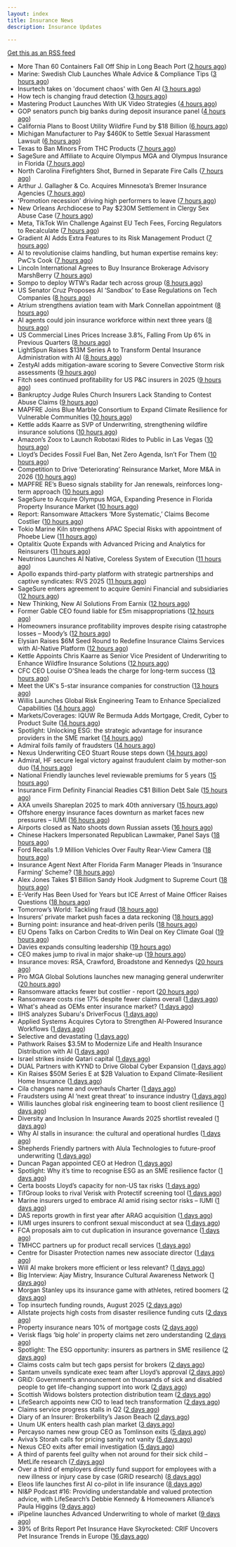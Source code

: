 ```yaml
---
layout: index
title: Insurance News
description: Insurance Updates

---
```


[Get this as an RSS feed](/insurance.rss)

<!-- news_marker starts -->
- More Than 60 Containers Fall Off Ship in Long Beach Port ([2 hours ago](https://www.insurancejournal.com/news/west/2025/09/10/838781.htm))
- Marine: Swedish Club Launches Whale Advice & Compliance Tips ([3 hours ago](https://insurance-edge.net/2025/09/10/marine-swedish-club-launches-whale-advice-compliance/))
- Insurtech takes on 'document chaos' with Gen AI ([3 hours ago](https://www.dig-in.com/news/insurtech-takes-on-document-chaos-with-gen-ai))
- How tech is changing fraud detection ([3 hours ago](https://www.dig-in.com/opinion/how-tech-is-changing-fraud-detection))
- Mastering Product Launches With UK Video Strategies ([4 hours ago](https://insurance-edge.net/2025/09/10/mastering-product-launches-with-uk-video-strategies/))
- GOP senators punch big banks during deposit insurance panel ([4 hours ago](https://www.dig-in.com/news/gop-senators-punch-big-banks-during-deposit-insurance-panel))
- California Plans to Boost Utility Wildfire Fund by $18 Billion ([6 hours ago](https://www.insurancejournal.com/news/west/2025/09/10/838729.htm))
- Michigan Manufacturer to Pay $460K to Settle Sexual Harassment Lawsuit ([6 hours ago](https://www.insurancejournal.com/news/midwest/2025/09/10/838726.htm))
- Texas to Ban Minors From THC Products ([7 hours ago](https://www.insurancejournal.com/news/southcentral/2025/09/10/838720.htm))
- SageSure and Affiliate to Acquire Olympus MGA and Olympus Insurance in Florida ([7 hours ago](https://www.insurancejournal.com/news/southeast/2025/09/10/838691.htm))
- North Carolina Firefighters Shot, Burned in Separate Fire Calls ([7 hours ago](https://www.insurancejournal.com/news/southeast/2025/09/10/838716.htm))
- Arthur J. Gallagher & Co. Acquires Minnesota’s Bremer Insurance Agencies ([7 hours ago](https://www.insurancejournal.com/news/midwest/2025/09/10/838715.htm))
- 'Promotion recession' driving high performers to leave ([7 hours ago](https://www.insurancebusinessmag.com/uk/business-strategy/promotion-recession-driving-high-performers-to-leave-549218.aspx))
- New Orleans Archdiocese to Pay $230M Settlement in Clergy Sex Abuse Case ([7 hours ago](https://www.insurancejournal.com/news/southcentral/2025/09/10/838708.htm))
- Meta, TikTok Win Challenge Against EU Tech Fees, Forcing Regulators to Recalculate ([7 hours ago](https://www.insurancejournal.com/news/international/2025/09/10/838704.htm))
- Gradient AI Adds Extra Features to its Risk Management Product ([7 hours ago](https://insurance-edge.net/2025/09/10/gradient-ai-adds-extra-features-to-its-risk-management-product/))
- AI to revolutionise claims handling, but human expertise remains key: PwC’s Cook ([7 hours ago](https://www.reinsurancene.ws/ai-to-revolutionise-claims-handling-but-human-expertise-remains-key-pwcs-cook/))
- Lincoln International Agrees to Buy Insurance Brokerage Advisory MarshBerry ([7 hours ago](https://www.insurancejournal.com/news/national/2025/09/10/838699.htm))
- Sompo to deploy WTW’s Radar tech across group ([8 hours ago](https://www.reinsurancene.ws/sompo-to-deploy-wtws-radar-tech-across-group/))
- US Senator Cruz Proposes AI ‘Sandbox’ to Ease Regulations on Tech Companies ([8 hours ago](https://www.insurancejournal.com/news/national/2025/09/10/838693.htm))
- Atrium strengthens aviation team with Mark Connellan appointment ([8 hours ago](https://www.reinsurancene.ws/atrium-strengthens-aviation-team-with-mark-connellan-appointment/))
- AI agents could join insurance workforce within next three years ([8 hours ago](https://www.postonline.co.uk/news/7958997/ai-agents-could-join-insurance-workforce-within-next-three-years))
- US Commercial Lines Prices Increase 3.8%, Falling From Up 6% in Previous Quarters ([8 hours ago](https://www.insurancejournal.com/news/national/2025/09/10/838685.htm))
- LightSpun Raises $13M Series A to Transform Dental Insurance Administration with AI ([8 hours ago](https://www.insurtechinsights.com/lightspun-raises-13m-series-a-to-transform-dental-insurance-administration-with-ai/))
- ZestyAI adds mitigation-aware scoring to Severe Convective Storm risk assessments ([9 hours ago](https://www.reinsurancene.ws/zestyai-adds-mitigation-aware-scoring-to-severe-convective-storm-risk-assessments/))
- Fitch sees continued profitability for US P&C insurers in 2025 ([9 hours ago](https://www.reinsurancene.ws/fitch-sees-continued-profitability-for-us-pc-insurers-in-2025/))
- Bankruptcy Judge Rules Church Insurers Lack Standing to Contest Abuse Claims ([9 hours ago](https://www.insurancejournal.com/news/east/2025/09/10/838674.htm))
- MAPFRE Joins Blue Marble Consortium to Expand Climate Resilience for Vulnerable Communities ([10 hours ago](https://www.insurtechinsights.com/mapfre-joins-blue-marble-consortium-to-expand-climate-resilience-for-vulnerable-communities/))
- Kettle adds Kaarre as SVP of Underwriting, strengthening wildfire insurance solutions ([10 hours ago](https://www.reinsurancene.ws/kettle-adds-kaarre-as-svp-of-underwriting-strengthening-wildfire-insurance-solutions/))
- Amazon’s Zoox to Launch Robotaxi Rides to Public in Las Vegas ([10 hours ago](https://www.insurancejournal.com/news/west/2025/09/10/838670.htm))
- Lloyd’s Decides Fossil Fuel Ban, Net Zero Agenda, Isn’t For Them ([10 hours ago](https://insurance-edge.net/2025/09/10/lloyds-decides-fossil-fuel-ban-the-net-zero-agenda-isnt-for-them/))
- Competition to Drive ‘Deteriorating’ Reinsurance Market, More M&A in 2026 ([10 hours ago](https://www.insurancejournal.com/news/international/2025/09/10/838657.htm))
- MAPFRE RE’s Bueso signals stability for Jan renewals, reinforces long-term approach ([10 hours ago](https://www.reinsurancene.ws/mapfre-res-bueso-signals-stability-for-jan-renewals-reinforces-long-term-approach/))
- SageSure to Acquire Olympus MGA, Expanding Presence in Florida Property Insurance Market ([10 hours ago](https://www.insurtechinsights.com/sagesure-to-acquire-olympus-mga-expanding-presence-in-florida-property-insurance-market/))
- Report: Ransomware Attackers ‘More Systematic,’ Claims Become Costlier ([10 hours ago](https://www.insurancejournal.com/news/national/2025/09/10/838618.htm))
- Tokio Marine Kiln strengthens APAC Special Risks with appointment of Phoebe Liew ([11 hours ago](https://www.reinsurancene.ws/tokio-marine-kiln-strengthens-apac-special-risks-with-appointment-of-phoebe-liew/))
- Optalitix Quote Expands with Advanced Pricing and Analytics for Reinsurers ([11 hours ago](https://www.insurtechinsights.com/optalitix-quote-expands-with-advanced-pricing-and-analytics-for-reinsurers/))
- Neutrinos Launches AI Native, Coreless System of Execution ([11 hours ago](https://insurance-edge.net/2025/09/10/neutrinos-launches-ai-native-coreless-system-of-execution/))
- Apollo expands third-party platform with strategic partnerships and captive syndicates: RVS 2025 ([11 hours ago](https://www.reinsurancene.ws/apollo-expands-third-party-platform-with-strategic-partnerships-and-captive-syndicates-rvs-2025/))
- SageSure enters agreement to acquire Gemini Financial and subsidiaries ([12 hours ago](https://www.reinsurancene.ws/sagesure-enters-agreement-to-acquire-gemini-financial-and-subsidiaries/))
- New Thinking, New AI Solutions From Earnix ([12 hours ago](https://insurance-edge.net/2025/09/10/new-thinking-new-ai-solutions-from-earnix/))
- Former Gable CEO found liable for £5m misappropriations ([12 hours ago](https://www.postonline.co.uk/news/7958992/former-gable-ceo-found-liable-for-%C2%A35m-misappropriations))
- Homeowners insurance profitability improves despite rising catastrophe losses – Moody’s ([12 hours ago](https://www.insurancebusinessmag.com/uk/news/property-insurance/homeowners-insurance-profitability-improves-despite-rising-catastrophe-losses--moodys-549158.aspx))
- Elysian Raises $6M Seed Round to Redefine Insurance Claims Services with AI-Native Platform ([12 hours ago](https://www.insurtechinsights.com/elysian-raises-6m-seed-round-to-redefine-insurance-claims-services-with-ai-native-platform/))
- Kettle Appoints Chris Kaarre as Senior Vice President of Underwriting to Enhance Wildfire Insurance Solutions ([12 hours ago](https://www.insurtechinsights.com/kettle-appoints-chris-kaarre-as-senior-vice-president-of-underwriting-to-enhance-wildfire-insurance-solutions/))
- CFC CEO Louise O'Shea leads the charge for long-term success ([13 hours ago](https://www.insurancebusinessmag.com/uk/news/breaking-news/cfc-ceo-louise-oshea-leads-the-charge-for-longterm-success-549144.aspx))
- Meet the UK's 5-star insurance companies for construction ([13 hours ago](https://www.insurancebusinessmag.com/uk/news/construction-engineering/meet-the-uks-5star-insurance-companies-for-construction-549142.aspx))
- Willis Launches Global Risk Engineering Team to Enhance Specialized Capabilities ([14 hours ago](https://www.insurancejournal.com/news/international/2025/09/10/838653.htm))
- Markets/Coverages: IQUW Re Bermuda Adds Mortgage, Credit, Cyber to Product Suite ([14 hours ago](https://www.insurancejournal.com/news/international/2025/09/10/838650.htm))
- Spotlight: Unlocking ESG: the strategic advantage for insurance providers in the SME market ([14 hours ago](https://www.postonline.co.uk/market-access/7958115/spotlight-unlocking-esg-the-strategic-advantage-for-insurance-providers-in-the-sme-market))
- Admiral foils family of fraudsters ([14 hours ago](https://www.postonline.co.uk/claims/7958991/admiral-foils-family-of-fraudsters))
- Nexus Underwriting CEO Stuart Rouse steps down ([14 hours ago](https://www.insurancebusinessmag.com/uk/news/breaking-news/nexus-underwriting-ceo-stuart-rouse-steps-down-549130.aspx))
- Admiral, HF secure legal victory against fraudulent claim by mother-son duo ([14 hours ago](https://www.insurancebusinessmag.com/uk/news/legal-insights/admiral-hf-secure-legal-victory-against-fraudulent-claim-by-motherson-duo-549128.aspx))
- National Friendly launches level reviewable premiums for 5 years ([15 hours ago](https://ifamagazine.com/national-friendly-launches-level-reviewable-premiums-for-5-years/))
- Insurance Firm Definity Financial Readies C$1 Billion Debt Sale ([15 hours ago](https://www.insurancejournal.com/news/international/2025/09/10/838642.htm))
- AXA unveils Shareplan 2025 to mark 40th anniversary ([15 hours ago](https://www.insurancebusinessmag.com/uk/news/breaking-news/axa-unveils-shareplan-2025-to-mark-40th-anniversary-549118.aspx))
- Offshore energy insurance faces downturn as market faces new pressures – IUMI ([16 hours ago](https://www.insurancebusinessmag.com/uk/news/marine/offshore-energy-insurance-faces-downturn-as-market-faces-new-pressures--iumi-549111.aspx))
- Airports closed as Nato shoots down Russian assets ([16 hours ago](https://www.insurancebusinessmag.com/uk/news/breaking-news/airports-closed-as-nato-shoots-down-russian-assets-549096.aspx))
- Chinese Hackers Impersonated Republican Lawmaker, Panel Says ([18 hours ago](https://www.insurancejournal.com/news/national/2025/09/10/838576.htm))
- Ford Recalls 1.9 Million Vehicles Over Faulty Rear-View Camera ([18 hours ago](https://www.insurancejournal.com/news/national/2025/09/10/838593.htm))
- Insurance Agent Next After Florida Farm Manager Pleads in ‘Insurance Farming’ Scheme? ([18 hours ago](https://www.insurancejournal.com/news/southeast/2025/09/10/838621.htm))
- Alex Jones Takes $1 Billion Sandy Hook Judgment to Supreme Court ([18 hours ago](https://www.insurancejournal.com/news/east/2025/09/10/838634.htm))
- E-Verify Has Been Used for Years but ICE Arrest of Maine Officer Raises Questions ([18 hours ago](https://www.insurancejournal.com/news/east/2025/09/10/838631.htm))
- Tomorrow’s World: Tackling fraud ([18 hours ago](https://www.postonline.co.uk/claims/7958215/tomorrow%E2%80%99s-world-tackling-fraud))
- Insurers’ private market push faces a data reckoning ([18 hours ago](https://www.postonline.co.uk/regulation/7958261/insurers%E2%80%99-private-market-push-faces-a-data-reckoning))
- Burning point: insurance and heat-driven perils ([18 hours ago](https://www.postonline.co.uk/claims/7958886/burning-point-insurance-and-heat-driven-perils))
- EU Opens Talks on Carbon Credits to Win Deal on Key Climate Goal ([19 hours ago](https://www.insurancejournal.com/news/international/2025/09/10/838582.htm))
- Davies expands consulting leadership ([19 hours ago](https://www.insurancebusinessmag.com/uk/news/breaking-news/davies-expands-consulting-leadership-549077.aspx))
- CEO makes jump to rival in major shake-up ([19 hours ago](https://www.insurancebusinessmag.com/uk/news/breaking-news/ceo-makes-jump-to-rival-in-major-shakeup-549067.aspx))
- Insurance moves: RSA, Crawford, Broadstone and Kennedys ([20 hours ago](https://www.insurancebusinessmag.com/uk/news/breaking-news/insurance-moves-rsa-crawford-broadstone-and-kennedys-549071.aspx))
- Pro MGA Global Solutions launches new managing general underwriter ([20 hours ago](https://www.insurancebusinessmag.com/uk/news/breaking-news/pro-mga-global-solutions-launches-new-managing-general-underwriter-549065.aspx))
- Ransomware attacks fewer but costlier - report ([20 hours ago](https://www.insurancebusinessmag.com/uk/news/cyber/ransomware-attacks-fewer-but-costlier--report-549064.aspx))
- Ransomware costs rise 17% despite fewer claims overall ([1 days ago](https://www.dig-in.com/news/ransomware-costs-rise-17-despite-fewer-claims))
- What's ahead as OEMs enter insurance market? ([1 days ago](https://www.dig-in.com/opinion/whats-ahead-as-oems-enter-insurance-market))
- IIHS analyzes Subaru's DriverFocus ([1 days ago](https://www.dig-in.com/news/iihs-analyzes-subarus-driverfocus))
- Applied Systems Acquires Cytora to Strengthen AI-Powered Insurance Workflows ([1 days ago](https://www.insurtechinsights.com/applied-systems-acquires-cytora-to-strengthen-ai-powered-insurance-workflows/))
- Selective and devastating ([1 days ago](https://www.insurancebusinessmag.com/uk/news/cyber/selective-and-devastating-549028.aspx))
- Pathwork Raises $3.5M to Modernize Life and Health Insurance Distribution with AI ([1 days ago](https://www.insurtechinsights.com/pathwork-raises-3-5m-to-modernize-life-and-health-insurance-distribution-with-ai/))
- Israel strikes inside Qatari capital ([1 days ago](https://www.insurancebusinessmag.com/uk/news/breaking-news/israel-strikes-inside-qatari-capital-549016.aspx))
- DUAL Partners with KYND to Drive Global Cyber Expansion ([1 days ago](https://www.insurtechinsights.com/dual-partners-with-kynd-to-drive-global-cyber-expansion/))
- Kin Raises $50M Series E at $2B Valuation to Expand Climate-Resilient Home Insurance ([1 days ago](https://www.insurtechinsights.com/kin-raises-50m-series-e-at-2b-valuation-to-expand-climate-resilient-home-insurance/))
- Cila changes name and overhauls Charter ([1 days ago](https://www.postonline.co.uk/claims/7958987/cila-changes-name-and-overhauls-charter))
- Fraudsters using AI ‘next great threat’ to insurance industry ([1 days ago](https://www.postonline.co.uk/news/7958959/fraudsters-using-ai-%E2%80%98next-great-threat%E2%80%99-to-insurance-industry))
- Willis launches global risk engineering team to boost client resilience ([1 days ago](https://www.insurancebusinessmag.com/uk/news/breaking-news/willis-launches-global-risk-engineering-team-to-boost-client-resilience-548977.aspx))
- Diversity and Inclusion In Insurance Awards 2025 shortlist revealed ([1 days ago](https://www.postonline.co.uk/people/7958962/diversity-and-inclusion-in-insurance-awards-2025-shortlist-revealed))
- Why AI stalls in insurance: the cultural and operational hurdles ([1 days ago](https://www.insurancebusinessmag.com/uk/news/technology/why-ai-stalls-in-insurance-the-cultural-and-operational-hurdles-548973.aspx))
- Shepherds Friendly partners with Alula Technologies to future-proof underwriting ([1 days ago](https://ifamagazine.com/shepherds-friendly-partners-with-alula-technologies-to-future-proof-underwriting/))
- Duncan Pagan appointed CEO at Hedron ([1 days ago](https://www.postonline.co.uk/broker/7958984/duncan-pagan-appointed-ceo-at-hedron))
- Spotlight: Why it’s time to recognise ESG as an SME resilience factor ([1 days ago](https://www.postonline.co.uk/market-access/7958109/spotlight-why-it%E2%80%99s-time-to-recognise-esg-as-an-sme-resilience-factor))
- Certa boosts Lloyd’s capacity for non-US tax risks ([1 days ago](https://www.insurancebusinessmag.com/uk/news/breaking-news/certa-boosts-lloyds-capacity-for-nonus-tax-risks-548964.aspx))
- TifGroup looks to rival Verisk with Protectif screening tool ([1 days ago](https://www.postonline.co.uk/news/7958977/tifgroup-looks-to-rival-verisk-with-protectif-screening-tool))
- Marine insurers urged to embrace AI amid rising sector risks – IUMI ([1 days ago](https://www.insurancebusinessmag.com/uk/news/marine/marine-insurers-urged-to-embrace-ai-amid-rising-sector-risks--iumi-548943.aspx))
- DAS reports growth in first year after ARAG acquisition ([1 days ago](https://www.insurancebusinessmag.com/uk/news/breaking-news/das-reports-growth-in-first-year-after-arag-acquisition-548961.aspx))
- IUMI urges insurers to confront sexual misconduct at sea ([1 days ago](https://www.insurancebusinessmag.com/uk/news/marine/iumi-urges-insurers-to-confront-sexual-misconduct-at-sea-548936.aspx))
- FCA proposals aim to cut duplication in insurance governance ([1 days ago](https://www.insurancebusinessmag.com/uk/news/breaking-news/fca-proposals-aim-to-cut-duplication-in-insurance-governance-548935.aspx))
- TMHCC partners up for product recall services ([1 days ago](https://www.insurancebusinessmag.com/uk/news/breaking-news/tmhcc-partners-up-for-product-recall-services-548933.aspx))
- Centre for Disaster Protection names new associate director ([1 days ago](https://www.insurancebusinessmag.com/uk/news/breaking-news/centre-for-disaster-protection-names-new-associate-director-548932.aspx))
- Will AI make brokers more efficient or less relevant? ([1 days ago](https://www.postonline.co.uk/broker/7958949/will-ai-make-brokers-more-efficient-or-less-relevant))
- Big Interview: Ajay Mistry, Insurance Cultural Awareness Network ([1 days ago](https://www.postonline.co.uk/people/7958865/big-interview-ajay-mistry-insurance-cultural-awareness-network))
- Morgan Stanley ups its insurance game with athletes, retired boomers ([2 days ago](https://www.dig-in.com/news/morgan-stanley-sees-big-role-for-fas-with-insurance-products))
- Top insurtech funding rounds, August 2025 ([2 days ago](https://www.dig-in.com/list/top-insurtech-funding-rounds-august-2025))
- Allstate projects high costs from disaster resilience funding cuts ([2 days ago](https://www.dig-in.com/news/allstate-research-projects-high-costs-from-resilience-cuts))
- Property insurance nears 10% of mortgage costs ([2 days ago](https://www.dig-in.com/news/property-insurance-nearly-10-of-monthly-mortgage-expenses))
- Verisk flags ‘big hole’ in property claims net zero understanding ([2 days ago](https://www.postonline.co.uk/claims/7958960/verisk-flags-%E2%80%98big-hole%E2%80%99-in-property-claims-net-zero-understanding))
- Spotlight: The ESG opportunity: insurers as partners in SME resilience ([2 days ago](https://www.postonline.co.uk/market-access/7958111/spotlight-the-esg-opportunity-insurers-as-partners-in-sme-resilience))
- Claims costs calm but tech gaps persist for brokers ([2 days ago](https://www.postonline.co.uk/broker/7958975/claims-costs-calm-but-tech-gaps-persist-for-brokers))
- Santam unveils syndicate exec team after Lloyd’s approval ([2 days ago](https://www.postonline.co.uk/news/7958976/santam-unveils-syndicate-exec-team-after-lloyd%E2%80%99s-approval))
- GRiD: Government’s announcement on thousands of sick and disabled people to get life-changing support into work ([2 days ago](https://ifamagazine.com/grid-governments-announcement-on-thousands-of-sick-and-disabled-people-to-get-life-changing-support-into-work/))
- Scottish Widows bolsters protection distribution team ([2 days ago](https://ifamagazine.com/scottish-widows-bolsters-protection-distribution-team/))
- LifeSearch appoints new CIO to lead tech transformation ([2 days ago](https://ifamagazine.com/lifesearch-appoints-new-cio-to-lead-tech-transformation/))
- Claims service progress stalls in Q2 ([2 days ago](https://www.postonline.co.uk/claims/7958259/claims-service-progress-stalls-in-q2))
- Diary of an Insurer: Brokerbility’s Jason Beach ([2 days ago](https://www.postonline.co.uk/broker/7957847/diary-of-an-insurer-brokerbility%E2%80%99s-jason-beach))
- Unum UK enters health cash plan market ([3 days ago](https://www.postonline.co.uk/news/7958956/unum-uk-enters-health-cash-plan-market))
- Percayso names new group CEO as Tomlinson exits ([5 days ago](https://www.postonline.co.uk/people/7958971/percayso-names-new-group-ceo-as-tomlinson-exits))
- Aviva’s Storah calls for pricing sanity not vanity ([5 days ago](https://www.postonline.co.uk/news/7958958/aviva%E2%80%99s-storah-calls-for-pricing-sanity-not-vanity))
- Nexus CEO exits after email investigation ([5 days ago](https://www.postonline.co.uk/commercial/7958965/nexus-ceo-exits-after-email-investigation))
- A third of parents feel guilty when not around for their sick child – MetLife research ([7 days ago](https://ifamagazine.com/a-third-of-parents-feel-guilty-when-not-around-for-their-sick-child-metlife-research/))
- Over a third of employers directly fund support for employees with a new illness or injury case by case (GRiD research) ([8 days ago](https://ifamagazine.com/over-a-third-36-of-employers-directly-fund-support-for-employees-with-a-new-illness-or-injury-case-by-case-grid-research/))
- Eleos life launches first AI co-pilot in life insurance ([8 days ago](https://ifamagazine.com/eleos-life-launches-first-ai-co-pilot-in-life-insurance/))
- NI&P Podcast #16: Providing understandable and valued protection advice, with LifeSearch’s Debbie Kennedy & Homeowners Alliance’s Paula Higgins ([9 days ago](https://ifamagazine.com/nip-podcast-16-providing-understandable-and-valued-protection-advice-with-lifesearchs-debbie-kennedy-homeowners-alliances-paula-higgins/))
- iPipeline launches Advanced Underwriting to whole of market ([9 days ago](https://ifamagazine.com/ipipeline-launches-advanced-underwriting-to-whole-of-market/))
- 39% of Brits Report Pet Insurance Have Skyrocketed: CRIF Uncovers Pet Insurance Trends in Europe ([16 days ago](https://thefintechtimes.com/39-of-brits-report-pet-insurance-have-skyrocketed-crif-uncovers-pet-insurance-trends-in-europe/))

<!-- news_marker ends -->